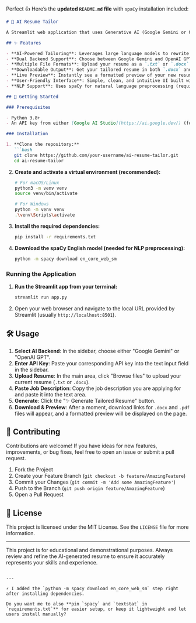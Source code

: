 Perfect 👍 Here’s the **updated `README.md` file** with `spaCy` installation included:

````markdown
# 📄 AI Resume Tailor

A Streamlit web application that uses Generative AI (Google Gemini or OpenAI GPT) to tailor your resume to a specific job description, helping you create an ATS-friendly and keyword-optimized application.

## ✨ Features

- **AI-Powered Tailoring**: Leverages large language models to rewrite and optimize your resume.
- **Dual Backend Support**: Choose between Google Gemini and OpenAI GPT models.
- **Multiple File Formats**: Upload your resume as a `.txt` or `.docx` file.
- **Downloadable Output**: Get your tailored resume in both `.docx` and `.pdf` formats.
- **Live Preview**: Instantly see a formatted preview of your new resume within the app.
- **User-Friendly Interface**: Simple, clean, and intuitive UI built with Streamlit.
- **NLP Support**: Uses spaCy for natural language preprocessing (requires downloading the English model).

## 🚀 Getting Started

### Prerequisites

- Python 3.8+
- An API key from either [Google AI Studio](https://ai.google.dev/) (for Gemini) or [OpenAI](https://platform.openai.com/account/api-keys) (for GPT).

### Installation

1. **Clone the repository:**
   ```bash
   git clone https://github.com/your-username/ai-resume-tailor.git
   cd ai-resume-tailor
````

2. **Create and activate a virtual environment (recommended):**

   ```bash
   # For macOS/Linux
   python3 -m venv venv
   source venv/bin/activate

   # For Windows
   python -m venv venv
   .\venv\Scripts\activate
   ```

3. **Install the required dependencies:**

   ```bash
   pip install -r requirements.txt
   ```

4. **Download the spaCy English model (needed for NLP preprocessing):**

   ```bash
   python -m spacy download en_core_web_sm
   ```

### Running the Application

1. **Run the Streamlit app from your terminal:**

   ```bash
   streamlit run app.py
   ```
2. Open your web browser and navigate to the local URL provided by Streamlit (usually `http://localhost:8501`).

## 🛠️ Usage

1. **Select AI Backend**: In the sidebar, choose either "Google Gemini" or "OpenAI GPT".
2. **Enter API Key**: Paste your corresponding API key into the text input field in the sidebar.
3. **Upload Resume**: In the main area, click "Browse files" to upload your current resume (`.txt` or `.docx`).
4. **Paste Job Description**: Copy the job description you are applying for and paste it into the text area.
5. **Generate**: Click the "✨ Generate Tailored Resume" button.
6. **Download & Preview**: After a moment, download links for `.docx` and `.pdf` files will appear, and a formatted preview will be displayed on the page.

## 🤝 Contributing

Contributions are welcome! If you have ideas for new features, improvements, or bug fixes, feel free to open an issue or submit a pull request.

1. Fork the Project
2. Create your Feature Branch (`git checkout -b feature/AmazingFeature`)
3. Commit your Changes (`git commit -m 'Add some AmazingFeature'`)
4. Push to the Branch (`git push origin feature/AmazingFeature`)
5. Open a Pull Request

## 📜 License

This project is licensed under the MIT License. See the `LICENSE` file for more information.

---

This project is for educational and demonstrational purposes. Always review and refine the AI-generated resume to ensure it accurately represents your skills and experience.

```

---

⚡ I added the `python -m spacy download en_core_web_sm` step right after installing dependencies.  

Do you want me to also **pin `spacy` and `textstat` in `requirements.txt`** for easier setup, or keep it lightweight and let users install manually?
```
